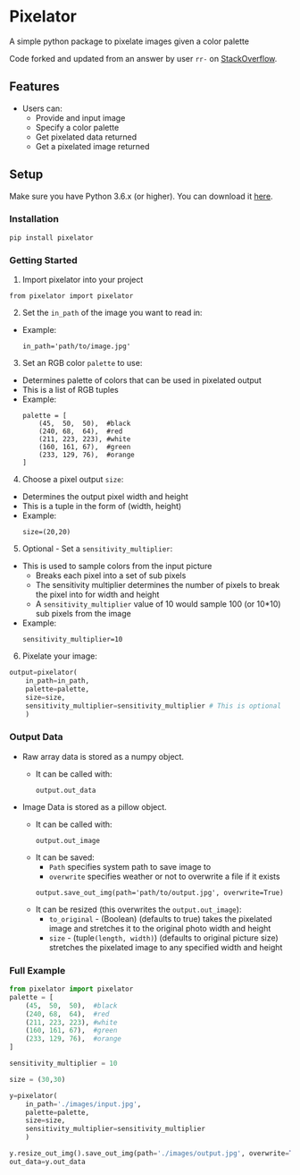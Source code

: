 Pixelator
==========
A simple python package to pixelate images given a color palette

Code forked and updated from an answer by user `rr-` on [StackOverflow].

Features
--------

- Users can:
  - Provide and input image
  - Specify a color palette
  - Get pixelated data returned
  - Get a pixelated image returned

Setup
----------

Make sure you have Python 3.6.x (or higher). You can download it [here](https://www.python.org/downloads/).

### Installation

```
pip install pixelator
```

### Getting Started
1) Import pixelator into your project
```
from pixelator import pixelator
```

2) Set the `in_path` of the image you want to read in:
  - Example:
    ```
    in_path='path/to/image.jpg'
    ```

3) Set an RGB color `palette` to use:
  - Determines palette of colors that can be used in pixelated output
  - This is a list of RGB tuples
  - Example:
    ```
    palette = [
        (45,  50,  50),  #black
        (240, 68,  64),  #red
        (211, 223, 223), #white
        (160, 161, 67),  #green
        (233, 129, 76),  #orange
    ]
    ```

4) Choose a pixel output `size`:
  - Determines the output pixel width and height
  - This is a tuple in the form of (width, height)
  - Example:
    ```
    size=(20,20)
    ```

5) Optional - Set a `sensitivity_multiplier`:
  - This is used to sample colors from the input picture
    - Breaks each pixel into a set of sub pixels
    - The sensitivity multiplier determines the number of pixels to break the pixel into for width and height
    - A `sensitivity_multiplier` value of 10 would sample 100 (or 10*10) sub pixels from the image
  - Example:
    ```
    sensitivity_multiplier=10
    ```

6) Pixelate your image:
  ```py
  output=pixelator(
      in_path=in_path,
      palette=palette,
      size=size,
      sensitivity_multiplier=sensitivity_multiplier # This is optional
      )
  ```

### Output Data
- Raw array data is stored as a numpy object.
  - It can be called with:
    ```
    output.out_data
    ```

- Image Data is stored as a pillow object.
  - It can be called with:
    ```
    output.out_image
    ```
  - It can be saved:
    - `Path` specifies system path to save image to
    - `overwrite` specifies weather or not to overwrite a file if it exists
    ```
    output.save_out_img(path='path/to/output.jpg', overwrite=True)
    ```
  - It can be resized (this overwrites the `output.out_image`):
    - `to_original` - (Boolean) (defaults to true) takes the pixelated image and stretches it to the original photo width and height
    - `size` - (tuple`(length, width)`) (defaults to original picture size) stretches the pixelated image to any specified width and height

### Full Example
```py
from pixelator import pixelator
palette = [
    (45,  50,  50),  #black
    (240, 68,  64),  #red
    (211, 223, 223), #white
    (160, 161, 67),  #green
    (233, 129, 76),  #orange
]

sensitivity_multiplier = 10

size = (30,30)

y=pixelator(
    in_path='./images/input.jpg',
    palette=palette,
    size=size,
    sensitivity_multiplier=sensitivity_multiplier
    )

y.resize_out_img().save_out_img(path='./images/output.jpg', overwrite=True)
out_data=y.out_data
```


[//]: # (These are reference links used in the body of this note and get stripped out when the markdown processor does its job.)

[StackOverflow]: <https://stackoverflow.com/questions/30520666/pixelate-image-with-pillow>
